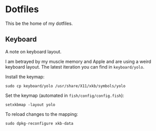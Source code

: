 # Dotfiles

This be the home of my dotfiles.

## Keyboard

A note on keyboard layout. 

I am betrayed by my muscle memory and Apple and are using a weird keyboard layout. The latest iteration you can find in `keyboard/yolo`.

Install the keymap:

`sudo cp keyboard/yolo /usr/share/X11/xkb/symbols/yolo`

Set the keymap (automated in `fish/config/config.fish`):

`setxkbmap -layout yolo`

To reload changes to the mapping:

`sudo dpkg-reconfigure xkb-data`
